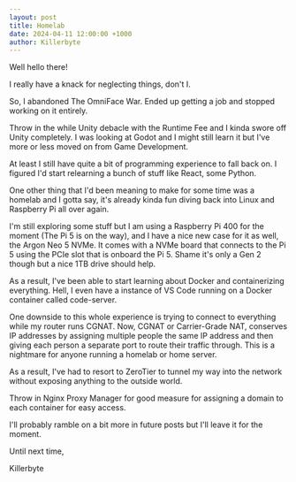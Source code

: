 ```yaml
---
layout: post
title: Homelab
date: 2024-04-11 12:00:00 +1000
author: Killerbyte
---
```


Well hello there!

I really have a knack for neglecting things, don't I.

So, I abandoned The OmniFace War. Ended up getting a job and stopped working on it entirely.

Throw in the while Unity debacle with the Runtime Fee and I kinda swore off Unity completely. I was looking at Godot and I might still learn it but I've more or less moved on from Game Development.

At least I still have quite a bit of programming experience to fall back on. I figured I'd start relearning a bunch of stuff like React, some Python.

One other thing that I'd been meaning to make for some time was a homelab and I gotta say, it's already kinda fun diving back into Linux and Raspberry Pi all over again. 

I'm still exploring some stuff but I am using a Raspberry Pi 400 for the moment (The Pi 5 is on the way), and I have a nice new case for it as well, the Argon Neo 5 NVMe. It comes with a NVMe board that connects to the Pi 5 using the PCIe slot that is onboard the Pi 5. Shame it's only a Gen 2 though but a nice 1TB drive should help.

As a result, I've been able to start learning about Docker and containerizing everything. Hell, I even have a instance of VS Code running on a Docker container called code-server. 

One downside to this whole experience is trying to connect to everything while my router runs CGNAT. Now, CGNAT or Carrier-Grade NAT, conserves IP addresses by assigning multiple people the same IP address and then giving each person a separate port to route their traffic through. This is a nightmare for anyone running a homelab or home server.

As a result, I've had to resort to ZeroTier to tunnel my way into the network without exposing anything to the outside world.

Throw in Nginx Proxy Manager for good measure for assigning a domain to each container for easy access.

I'll probably ramble on a bit more in future posts but I'll leave it for the moment.

Until next time,

Killerbyte
